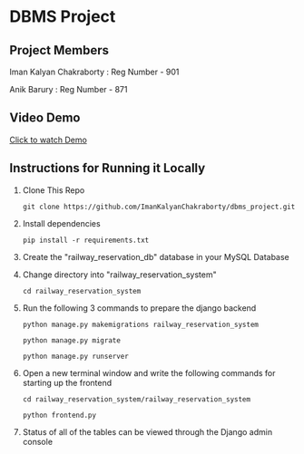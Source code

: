 # DBMS Project

## Project Members

Iman Kalyan Chakraborty : Reg Number - 901

Anik Barury : Reg Number - 871

## Video Demo

[Click to watch Demo](https://drive.google.com/file/d/1uUG1SB6_3hg-s6OQ9_YHCZGh5lqmsEPY/view?usp=sharing)

## Instructions for Running it Locally

1. Clone This Repo

    `git clone https://github.com/ImanKalyanChakraborty/dbms_project.git`

2. Install dependencies

    `pip install -r requirements.txt`

3. Create the "railway_reservation_db" database in your MySQL Database

4. Change directory into "railway_reservation_system"

    `cd railway_reservation_system`

5. Run the following 3 commands to prepare the django backend

    `python manage.py makemigrations railway_reservation_system`

    `python manage.py migrate`

    `python manage.py runserver`

7. Open a new terminal window and write the following commands for starting up the frontend

    `cd railway_reservation_system/railway_reservation_system`

    `python frontend.py`

9. Status of all of the tables can be viewed through the Django admin console
